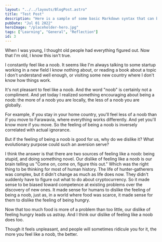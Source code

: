 ```yaml
---
layout: "../../layouts/BlogPost.astro"
title: "Test Post"
description: "Here is a sample of some basic Markdown syntax that can be used when writing Markdown content in Astro."
pubDate: "Jul 01 2022"
heroImage: "/placeholder-hero.jpg"
tags: ["Learning", "General", "Reflection"]
id: 3
---
```


When I was young, I thought old people had everything figured out. Now that I'm old, I know this isn't true.

I constantly feel like a noob. It seems like I'm always talking to some startup working in a new field I know nothing about, or reading a book about a topic I don't understand well enough, or visiting some new country where I don't know how things work.

It's not pleasant to feel like a noob. And the word "noob" is certainly not a compliment. And yet today I realized something encouraging about being a noob: the more of a noob you are locally, the less of a noob you are globally.

For example, if you stay in your home country, you'll feel less of a noob than if you move to Farawavia, where everything works differently. And yet you'll know more if you move. So the feeling of being a noob is inversely correlated with actual ignorance.

But if the feeling of being a noob is good for us, why do we dislike it? What evolutionary purpose could such an aversion serve?

I think the answer is that there are two sources of feeling like a noob: being stupid, and doing something novel. Our dislike of feeling like a noob is our brain telling us "Come on, come on, figure this out." Which was the right thing to be thinking for most of human history. The life of hunter-gatherers was complex, but it didn't change as much as life does now. They didn't suddenly have to figure out what to do about cryptocurrency. So it made sense to be biased toward competence at existing problems over the discovery of new ones. It made sense for humans to dislike the feeling of being a noob, just as, in a world where food was scarce, it made sense for them to dislike the feeling of being hungry.

Now that too much food is more of a problem than too little, our dislike of feeling hungry leads us astray. And I think our dislike of feeling like a noob does too.

Though it feels unpleasant, and people will sometimes ridicule you for it, the more you feel like a noob, the better.
